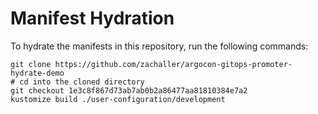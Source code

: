# Manifest Hydration

To hydrate the manifests in this repository, run the following commands:

```shell
git clone https://github.com/zachaller/argocon-gitops-promoter-hydrate-demo
# cd into the cloned directory
git checkout 1e3c8f867d73ab7ab0b2a86477aa81810384e7a2
kustomize build ./user-configuration/development
```
